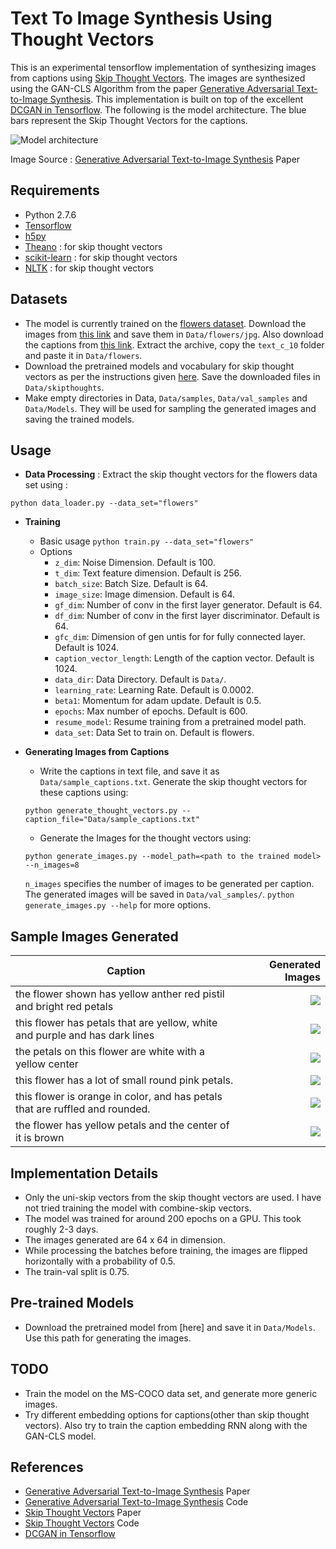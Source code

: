 # Text To Image Synthesis Using Thought Vectors

This is an experimental tensorflow implementation of synthesizing images from captions using [Skip Thought Vectors][1]. The images are synthesized using the GAN-CLS Algorithm from the paper [Generative Adversarial Text-to-Image Synthesis][2]. This implementation is built on top of the excellent [DCGAN in Tensorflow][3]. The following is the model architecture. The blue bars represent the Skip Thought Vectors for the captions.

![Model architecture](http://i.imgur.com/dNl2HkZ.jpg)

Image Source : [Generative Adversarial Text-to-Image Synthesis][2] Paper

## Requirements
- Python 2.7.6
- [Tensorflow][4]
- [h5py][5]
- [Theano][6] : for skip thought vectors
- [scikit-learn][7] : for skip thought vectors
- [NLTK][8] : for skip thought vectors

## Datasets
- The model is currently trained on the [flowers dataset][9]. Download the images from [this link][9] and save them in ```Data/flowers/jpg```. Also download the captions from [this link][10]. Extract the archive, copy the ```text_c_10``` folder and paste it in ```Data/flowers```.
- Download the pretrained models and vocabulary for skip thought vectors as per the instructions given [here][13]. Save the downloaded files in ```Data/skipthoughts```.
- Make empty directories in Data, ```Data/samples```,  ```Data/val_samples``` and ```Data/Models```. They will be used for sampling the generated images and saving the trained models.

## Usage
- <b>Data Processing</b> : Extract the skip thought vectors for the flowers data set using :
```
python data_loader.py --data_set="flowers"
```
- <b>Training</b>
  * Basic usage `python train.py --data_set="flowers"`
  * Options
      - `z_dim`: Noise Dimension. Default is 100.
      - `t_dim`: Text feature dimension. Default is 256.
      - `batch_size`: Batch Size. Default is 64.
      - `image_size`: Image dimension. Default is 64.
      - `gf_dim`: Number of conv in the first layer generator. Default is 64.
      - `df_dim`: Number of conv in the first layer discriminator. Default is 64.
      - `gfc_dim`: Dimension of gen untis for for fully connected layer. Default is 1024.
      - `caption_vector_length`: Length of the caption vector. Default is 1024.
      - `data_dir`: Data Directory. Default is `Data/`.
      - `learning_rate`: Learning Rate. Default is 0.0002.
      - `beta1`: Momentum for adam update. Default is 0.5.
      - `epochs`: Max number of epochs. Default is 600.
      - `resume_model`: Resume training from a pretrained model path.
      - `data_set`: Data Set to train on. Default is flowers.
      
- <b>Generating Images from Captions</b>
  * Write the captions in text file, and save it as ```Data/sample_captions.txt```. Generate the skip thought vectors for these captions using:
  ```
  python generate_thought_vectors.py --caption_file="Data/sample_captions.txt"
  ```
  * Generate the Images for the thought vectors using:
  ```
  python generate_images.py --model_path=<path to the trained model> --n_images=8
  ```
   ```n_images``` specifies the number of images to be generated per caption. The generated images will be saved in ```Data/val_samples/```. ```python generate_images.py --help``` for more options.

## Sample Images Generated
| Caption        | Generated Images  |
| ------------- | -----:|
| the flower shown has yellow anther red pistil and bright red petals        | ![](http://i.imgur.com/SknZ3Sg.jpg)   |
| this flower has petals that are yellow, white and purple and has dark lines        | ![](http://i.imgur.com/8zsv9Nc.jpg)   |
| the petals on this flower are white with a yellow center        | ![](http://i.imgur.com/vvzv1cE.jpg)   |
| this flower has a lot of small round pink petals.        | ![](http://i.imgur.com/w0zK1DC.jpg)   |
| this flower is orange in color, and has petals that are ruffled and rounded.        | ![](http://i.imgur.com/VfBbRP1.jpg)   |
| the flower has yellow petals and the center of it is brown        | ![](http://i.imgur.com/IAuOGZY.jpg)   |


## Implementation Details
- Only the uni-skip vectors from the skip thought vectors are used. I have not tried training the model with combine-skip vectors.
- The model was trained for around 200 epochs on a GPU. This took roughly 2-3 days.
- The images generated are 64 x 64 in dimension.
- While processing the batches before training, the images are flipped horizontally with a probability of 0.5.
- The train-val split is 0.75.

## Pre-trained Models
- Download the pretrained model from [here] and save it in ```Data/Models```. Use this path for generating the images.

## TODO
- Train the model on the MS-COCO data set, and generate more generic images.
- Try different embedding options for captions(other than skip thought vectors). Also try to train the caption embedding RNN along with the GAN-CLS model. 

## References
- [Generative Adversarial Text-to-Image Synthesis][2] Paper
- [Generative Adversarial Text-to-Image Synthesis][11] Code
- [Skip Thought Vectors][1] Paper
- [Skip Thought Vectors][12] Code
- [DCGAN in Tensorflow][3]




[1]:http://arxiv.org/abs/1506.06726
[2]:http://arxiv.org/abs/1605.05396
[3]:https://github.com/carpedm20/DCGAN-tensorflow
[4]:https://github.com/tensorflow/tensorflow
[5]:http://www.h5py.org/
[6]:https://github.com/Theano/Theano
[7]:http://scikit-learn.org/stable/index.html
[8]:http://www.nltk.org/
[9]:http://www.robots.ox.ac.uk/~vgg/data/flowers/102/
[10]:https://drive.google.com/file/d/0B0ywwgffWnLLcms2WWJQRFNSWXM/view
[11]:https://github.com/reedscot/icml2016
[12]:https://github.com/ryankiros/skip-thoughts
[13]:https://github.com/ryankiros/skip-thoughts#getting-started
[14]:https://drive.google.com/folderview?id=0B30fmeZ1slbBWmlodTFPamRkLVU&usp=sharing
